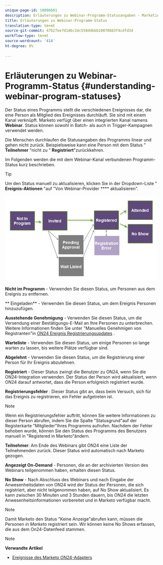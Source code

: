 ```yaml
---
unique-page-id: 10096681
description: Erläuterungen zu Webinar-Programm-Statusangaben - Marketing-Dokumente - Produktdokumentation
title: Erläuterungen zu Webinar-Programm-Status
translation-type: tm+mt
source-git-commit: 47b2fee7d146c3dc558d4bbb10070683f4cdfd3d
workflow-type: tm+mt
source-wordcount: '414'
ht-degree: 0%

---
```



# Erläuterungen zu Webinar-Programm-Status {#understanding-webinar-program-statuses}

Der Status eines Programms stellt die verschiedenen Ereignisses dar, die eine Person als Mitglied des Ereignisses durchläuft. Sie sind mit einem Kanal verknüpft. Marketo verfügt über einen integrierten Kanal namens **Webinar**. Status können sowohl in Batch- als auch in Trigger-Kampagnen verwendet werden.

Die Menschen durchlaufen die Statusangaben des Programms linear und gehen nicht zurück. Beispielsweise kann eine Person mit dem Status &quot; **Teilnehmer** &quot;nicht zu &quot; **Registriert**&quot;zurückkehren.

Im Folgenden werden die mit dem Webinar-Kanal verbundenen Programm-Status kurz beschrieben.

>[!TIP]
>
>Um den Status manuell zu aktualisieren, klicken Sie in der Dropdown-Liste &quot; **Ereignis-Aktionen** &quot;auf &quot;Von Webinar-Provider **** aktualisieren&quot;.

![](assets/image2015-12-17-13-3a52-3a39.png)

**Nicht im Programm** - Verwenden Sie diesen Status, um Personen aus dem Ereignis zu entfernen.

** Eingeladen** - Verwenden Sie diesen Status, um dem Ereignis Personen hinzuzufügen.

**Ausstehende Genehmigung** - Verwenden Sie diesen Status, um die Versendung einer Bestätigungs-E-Mail an Ihre Personen zu unterbrechen. Weitere Informationen finden Sie unter &quot;Manuelles Genehmigen von Registranten&quot;in [ON24 Ereignis Registrierungsupdates](on24-event-registration-updates.md) .

**Warteliste** - Verwenden Sie diesen Status, um einige Personen so lange warten zu lassen, bis weitere Plätze verfügbar sind.

**Abgelehnt** - Verwenden Sie diesen Status, um die Registrierung einer Person für Ihr Ereignis abzulehnen.

**Registriert** - Dieser Status zwingt die Benutzer zu ON24, wenn Sie die ON24-Integration verwenden. Der Status der Person wird aktualisiert, wenn ON24 darauf antwortet, dass die Person erfolgreich registriert wurde.

**Registrierungsfehler** : Dieser Status gibt an, dass beim Versuch, sich für das Ereignis zu registrieren, ein Fehler aufgetreten ist.

>[!NOTE]
>
>Wenn ein Registrierungsfehler auftritt, können Sie weitere Informationen zu dieser Person abrufen, indem Sie die Spalte &quot;Statusgrund&quot;auf der Registerkarte &quot;Mitglieder&quot;Ihres Programms aufrufen. Nachdem der Fehler behoben wurde, können Sie den Status des Programms des Benutzers manuell in &quot;Registered in Marketo&quot;ändern.

**Teilnehmer**: Am Ende des Webinars gibt ON24 eine Liste der Teilnehmenden zurück. Dieser Status wird automatisch nach Marketo gezogen.

**Angezeigt On-Demand** - Personen, die an der archivierten Version des Webinars teilgenommen haben, erhalten diesen Status.

**No Show** - Nach Abschluss des Webinars und nach Eingabe der Anwesenheitsdaten von ON24 wird der Status der Personen, die sich registriert, aber nicht teilgenommen haben, auf No Show aktualisiert. Es kann zwischen 30 Minuten und 3 Stunden dauern, bis ON24 die letzten Anwesenheitsinformationen vorbereitet und in Marketo verfügbar macht.

>[!NOTE]
>
>Damit Marketo den Status &quot;Keine Anzeige&quot;abrufen kann, müssen die Personen *in Marketo* registriert sein. Wir können keine No Shows erfassen, die aus dem On24-Datenfeed stammen.

>[!NOTE]
>
>**Verwandte Artikel**
>
>* [Ereignisse des Marketo ON24-Adapters](understanding-marketo-on24-adapter-events.md)

>



